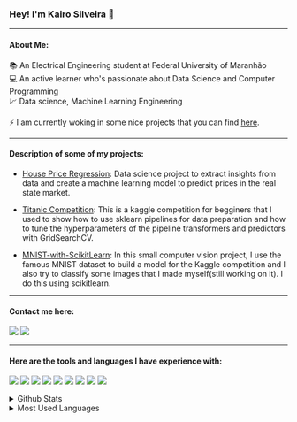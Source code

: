 ### Hey! I'm Kairo Silveira 🧐
------------------------
#### About Me:

📚 An Electrical Engineering student at Federal University of Maranhão<br/>
💻 An active learner who's passionate about Data Science and Computer Programming<br/>
📈 Data science, Machine Learning Engineering<br/>

⚡ I am currently woking in some nice projects that you can find [here]. 

------
#### Description of some of my projects:

- [House Price Regression]:
Data science project to extract insights from data and create a machine learning model
 to predict prices in the real state market.<br/>
- [Titanic Competition]:
This is a kaggle competition for begginers that I used to show how to use sklearn pipelines for 
data preparation and how to tune the hyperparameters of the pipeline transformers and predictors with GridSearchCV. <br/>

- [MNIST-with-ScikitLearn]:
In this small computer vision project, I use the famous MNIST dataset to
 build a model for the Kaggle competition and I also try to classify some images 
 that I made myself(still working on it). I do this using scikitlearn.<br/>
--------------

####  Contact me here:

[<img src="https://img.shields.io/badge/Gmail-D14836?style=for-the-badge&logo=gmail&logoColor=white"/>][gmail]    [<img src= "https://img.shields.io/badge/LinkedIn-0077B5?style=for-the-badge&logo=linkedin&logoColor=white"/>][linkedin]

--------------------------------
#### Here are the tools and languages I have experience with:

<p>
<img src="https://img.shields.io/badge/Medium-12100E?style=for-the-badge&logo=medium&logoColor=white"/>

<img src="https://img.shields.io/badge/SQLite-07405E?style=for-the-badge&logo=sqlite&logoColor=white"/>

<img src="https://img.shields.io/badge/Numpy-777BB4?style=for-the-badge&logo=numpy&logoColor=white" />

<img src="https://img.shields.io/badge/Python-FFD43B?style=for-the-badge&logo=python&logoColor=blue" />

<img src="https://img.shields.io/badge/Pandas-2C2D72?style=for-the-badge&logo=pandas&logoColor=white" />

<img src="https://img.shields.io/badge/scikit_learn-F7931E?style=for-the-badge&logo=scikit-learn&logoColor=white" />

<img src="https://img.shields.io/badge/SciPy-654FF0?style=for-the-badge&logo=SciPy&logoColor=white" />

<img src="https://img.shields.io/badge/TensorFlow-FF6F00?style=for-the-badge&logo=TensorFlow&logoColor=white" />

<img src="https://img.shields.io/badge/PostgreSQL-316192?style=for-the-badge&logo=postgresql&logoColor=white" />


</p>
    
<details>
    <summary>Github Stats</summary>
    <img align="center" alt="stats" src="https://github-readme-stats.vercel.app/api?username=kairosilveira" />
</details>

<details>
    <summary>Most Used Languages</summary>
    <img src="https://github-readme-stats.vercel.app/api/top-langs/?username=kairosilveira"/>
</details>

[here]: https://github.com/kairosilveira?tab=repositories
[trackit]: https://trackit-tau.vercel.app/
[linkr]: https://linkr-smoky-one.vercel.app/
[mywallet]: http://my-wallet-frontend-blush.vercel.app/
[gmail]: mailto:kairo.silveira.contato@gmail.com
[linkedin]: https://www.linkedin.com/in/kairosilveira/
[gratibox]: https://gratibox-front-end.vercel.app/
[House Price Regression]: https://github.com/kairosilveira/house-pricing-regression
[Titanic Competition]: https://github.com/kairosilveira/Titanic_GridSearchCV_DataPreparation
[MNIST-with-ScikitLearn]: https://github.com/kairosilveira/MNIST-with-ScikitLearn
